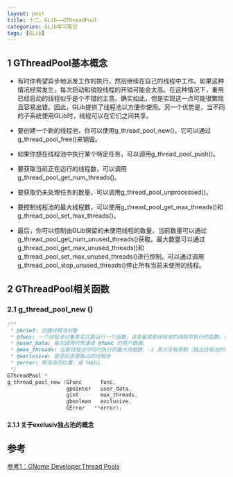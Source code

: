```yaml
---
layout: post
title: 十二、GLib——GThreadPool
categories: GLib学习笔记
tags: [GLib]
---
```


## 1 GThreadPool基本概念

- 有时你希望异步地派发工作的执行，然后继续在自己的线程中工作。如果这种情况经常发生，每次启动和销毁线程的开销可能会太高。在这种情况下，重用已经启动的线程似乎是个不错的主意。确实如此，但是实现这一点可能很繁琐且容易出错。因此，GLib提供了线程池以方便你使用。另一个优势是，当不同的子系统使用GLib时，线程可以在它们之间共享。

- 要创建一个新的线程池，你可以使用g_thread_pool_new()。它可以通过g_thread_pool_free()来销毁。

- 如果你想在线程池中执行某个特定任务，可以调用g_thread_pool_push()。

- 要获取当前正在运行的线程数，可以调用g_thread_pool_get_num_threads()。

- 要获取仍未处理任务的数量，可以调用g_thread_pool_unprocessed()。

- 要控制线程池的最大线程数，可以使用g_thread_pool_get_max_threads()和g_thread_pool_set_max_threads()。

- 最后，你可以控制由GLib保留的未使用线程的数量。当前数量可以通过g_thread_pool_get_num_unused_threads()获取。最大数量可以通过g_thread_pool_get_max_unused_threads()和g_thread_pool_set_max_unused_threads()进行控制。可以通过调用g_thread_pool_stop_unused_threads()停止所有当前未使用的线程。

## 2 GThreadPool相关函数

### 2.1 g_thread_pool_new ()

```c
/**
 * @brief: 创建线程池对象
 * @func: 一个线程池对象其实只能运行一个函数，该变量就是线程池的线程中执行的函数，只不过线程执行的函数可以有不同的参数。
 * @user_data: 每次调用时传递给 @func 的用户数据。
 * @max_threads: 在新线程池中同时执行的最大线程数，-1 表示没有限制（独占线程池的时候，不能设置-1，因为独占线程池的时候，会立即创建相应的数量的线程）
 * @exclusive: 是否应该是独占的线程池
 * @error: 错误返回位置，或 %NULL
 */
GThreadPool *
g_thread_pool_new (GFunc      func,
                   gpointer   user_data,
                   gint       max_threads,
                   gboolean   exclusive,
                   GError   **error);
```

#### 2.1.1 关于exclusiv独占池的概念


## 参考
[参考1：GNome Developer,Thread Pools](https://developer-old.gnome.org/glib/stable/glib-Thread-Pools.html)